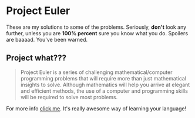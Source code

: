 # Project Euler

These are my solutions to some of the problems. Seriously, __don't__ look any further, unless you are __100% percent__ sure you know what you do. Spoilers are baaaad. You've been warned.

## Project what???

> Project Euler is a series of challenging mathematical/computer
> programming problems that will require more than just mathematical
> insights to solve. Although mathematics will help you arrive at
> elegant and efficient methods, the use of a computer and programming
> skills will be required to solve most problems.

For more info [click me](http://projecteuler.net/). It's really awesome way of learning your language!
